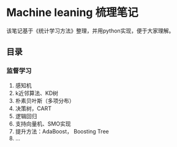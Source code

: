 # Machine leaning 梳理笔记

该笔记基于《统计学习方法》整理，并用python实现，便于大家理解。

## 目录

### 监督学习

1. 感知机
2. k近邻算法、KD树
3. 朴素贝叶斯（多项分布）
4. 决策树，CART
5. 逻辑回归
6. 支持向量机、SMO实现
7. 提升方法：AdaBoost， Boosting Tree
8. ...